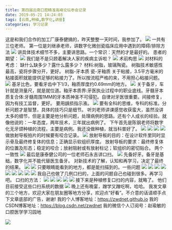 ```yaml
---
title: 第四届云南口腔精准高峰论坛参会记录
date: 2019-05-21 14:24:03
tags: [云南,种植,数字化,讲座]
categories: 学习记录
---
```

这是和我们合作的加工厂康泰健搞的，昨天整整一天时间，我参加了。
![](https://zymblog-1258069789.cos.ap-chengdu.myqcloud.com/blog0128-ynjzzz/01.png)
一共有三位老师。
第一位是刘继承老师，讲数字化微创瓷临床应用中遇到的障碍/排除方法
![](https://zymblog-1258069789.cos.ap-chengdu.myqcloud.com/blog0128-ynjzzz/02.png)
讲具体技术细节不多，主要讲思路。一个常识：天然的才是最好的。
患者的期望：
![](https://zymblog-1258069789.cos.ap-chengdu.myqcloud.com/blog0128-ynjzzz/03.png)
我们是不是只顾着解决人家的疾病主诉啦？
![](https://zymblog-1258069789.cos.ap-chengdu.myqcloud.com/blog0128-ynjzzz/04.png)
术前构思
![](https://zymblog-1258069789.cos.ap-chengdu.myqcloud.com/blog0128-ynjzzz/05.png)
对材料的考虑：
缺什么缺多少？露什么露多少？
材料:树脂，玻璃陶瓷。
树脂技术敏感性最高，瓷将步骤分开，更好。
树脂-牙本质
瓷-牙釉质
关于粘接，3.5平方毫米的粘接面积就能提供足够的粘接力了。所以按流程严格的来，不用担心粘接问题。
![](https://zymblog-1258069789.cos.ap-chengdu.myqcloud.com/blog0128-ynjzzz/05.png)
基牙比色，要看牙齿中下1/3，釉质厚度约0.69mm的地方。
![](https://zymblog-1258069789.cos.ap-chengdu.myqcloud.com/blog0128-ynjzzz/06.png)
关于备牙，车针就是测量尺，就是就位道。釉牙本质界:牙医执业过程中的职业底线。牙髓牙本质复合体:牙髓周围1MM的牙本质神圣不可侵犯。自律对牙医很重要。间接修复，因为有技工监督，更好。
要用龋损指示液。
![](https://zymblog-1258069789.cos.ap-chengdu.myqcloud.com/blog0128-ynjzzz/07.png)
要有全科的思维，专科的标准。分析问题才是智慧，具体的技巧只是细节。
听刘老师讲课感觉收获蛮大，虽然没讲太多的细节，但是主要是他分析问题，处理病例的思路。还有个人成长的经验。就像他说的：一年态度，两年技术，三年就出病例了。
下午首先是陈钢老师将数字化无牙颌种植的流程，主要是病例。我还没做种植，就当科普好了。
![](https://zymblog-1258069789.cos.ap-chengdu.myqcloud.com/blog0128-ynjzzz/08.png)
![](https://zymblog-1258069789.cos.ap-chengdu.myqcloud.com/blog0128-ynjzzz/09.png)
![](https://zymblog-1258069789.cos.ap-chengdu.myqcloud.com/blog0128-ynjzzz/10.png)
![](https://zymblog-1258069789.cos.ap-chengdu.myqcloud.com/blog0128-ynjzzz/11.png)
做放射导板拍片的时候要有咬合记录。
![](https://zymblog-1258069789.cos.ap-chengdu.myqcloud.com/blog0128-ynjzzz/12.png)
放射导板的目的：在设计软件里同时显示骨及最终修复体的信息；正确显示软组织厚度。
放射导板的要求：最终修复体的位置及形态；稳定的咬合；放射阻射或有放射标记；软组织的密切贴合。
两个一致性
![](https://zymblog-1258069789.cos.ap-chengdu.myqcloud.com/blog0128-ynjzzz/13.png)
最后是康泰健公司的一位老师石永吉讲口扫。
![](https://zymblog-1258069789.cos.ap-chengdu.myqcloud.com/blog0128-ynjzzz/14.png)
先备好牙。备牙是基础，数字化并不能代替医生备牙。
对新技术的了解，认知和再学习，决定了最终的结果。
![](https://zymblog-1258069789.cos.ap-chengdu.myqcloud.com/blog0128-ynjzzz/15.png)
![](https://zymblog-1258069789.cos.ap-chengdu.myqcloud.com/blog0128-ynjzzz/16.png)
只要眼睛能看到的地方，都是能扫描到的。一些问题
![](https://zymblog-1258069789.cos.ap-chengdu.myqcloud.com/blog0128-ynjzzz/17.png)
![](https://zymblog-1258069789.cos.ap-chengdu.myqcloud.com/blog0128-ynjzzz/18.png)
![](https://zymblog-1258069789.cos.ap-chengdu.myqcloud.com/blog0128-ynjzzz/19.png)
![](https://zymblog-1258069789.cos.ap-chengdu.myqcloud.com/blog0128-ynjzzz/20.png)
![](https://zymblog-1258069789.cos.ap-chengdu.myqcloud.com/blog0128-ynjzzz/21.png)
![](https://zymblog-1258069789.cos.ap-chengdu.myqcloud.com/blog0128-ynjzzz/22.png)
![](https://zymblog-1258069789.cos.ap-chengdu.myqcloud.com/blog0128-ynjzzz/23.png)
![](https://zymblog-1258069789.cos.ap-chengdu.myqcloud.com/blog0128-ynjzzz/24.png)
![](https://zymblog-1258069789.cos.ap-chengdu.myqcloud.com/blog0128-ynjzzz/25.png)
我自己也做了几例口扫的，上面的问题自己也碰到很多。再学习吧。
口扫的方法：
![](https://zymblog-1258069789.cos.ap-chengdu.myqcloud.com/blog0128-ynjzzz/26.png)
![](https://zymblog-1258069789.cos.ap-chengdu.myqcloud.com/blog0128-ynjzzz/27.png)
![](https://zymblog-1258069789.cos.ap-chengdu.myqcloud.com/blog0128-ynjzzz/28.png)
![](https://zymblog-1258069789.cos.ap-chengdu.myqcloud.com/blog0128-ynjzzz/29.png)
![](https://zymblog-1258069789.cos.ap-chengdu.myqcloud.com/blog0128-ynjzzz/30.png)
接下来是种植修复口扫的内容，就略了。
他们目前接受这些口扫系统的数据
![](https://zymblog-1258069789.cos.ap-chengdu.myqcloud.com/blog0128-ynjzzz/31.png)
晚上还有晚宴，蹭学又蹭吃啊，哈哈。
我发文章的三个地方，欢迎大家在朋友圈等地方分享，欢迎点“好看”。不介意的话请顺手点下文章底部的广告，谢谢!
我的个人博客地址：https://zwdnet.github.io
我的CSDN博客地址：https://blog.csdn.net/zwdnet
我的微信个人订阅号：赵瑜敏的口腔医学学习园地

![](https://zymblog-1258069789.cos.ap-chengdu.myqcloud.com/other/wx.jpg)

